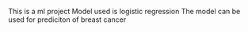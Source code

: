 This is a ml project
Model used is logistic regression
The model can be used for prediciton of breast cancer

